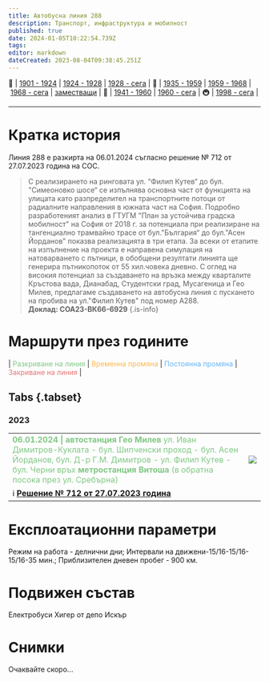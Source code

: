 ```yaml
---
title: Автобусна линия 288
description: Транспорт, инфраструктура и мобилност
published: true
date: 2024-01-05T10:22:54.739Z
tags: 
editor: markdown
dateCreated: 2023-08-04T09:38:45.251Z
---
```


🚋 | [1901 - 1924](/bg/public-transport/tram-routes-1901-1924) | [1924 - 1928](/bg/public-transport/tram-routes-1924-1928) | [1928 - сега](/bg/public-transport/tram-routes-1928-sega) | 🚌 | [1935 - 1959](/bg/public-transport/bus-routes-1935-1959) | [1959 - 1968](/bg/public-transport/bus-routes-1959-1968) | [1968 - сега](/bg/public-transport/bus-routes-1968-sega) | [заместващи](/bg/public-transport/bus-routes-replacement-services) | 🚎 | [1941 - 1960](/bg/public-transport/trolleybus-routes-1941-1960) | [1960 - сега](/bg/public-transport/trolleybus-routes-1960-sega) | 🚇 | [1998 - сега](/bg/public-transport/metro-routes) |

---

# Кратка история

Линия 288 е разкирта на 06.01.2024 съгласно решение № 712 от 27.07.2023 година на СОС.
> С реализирането на ринговата ул. “Филип Кутев“ до бул. "Симеоновко шосе“ се изпълнява основна част от функцията на улицата като разпределител на транспортните потоци от радиалните направления в южната част на София. Подробно разработеният анализ в ГТУГМ "План за устойчива градска мобилност" на София от 2018 г. за потенциала при реализиране на тангенциално трамвайно трасе от бул."България“ до бул."Асен Йорданов" показва реализацията в три етапа. За всеки от етапите на изпълнение на проекта е направена симулация на натоварването с пътници, в обобщени резултати линията ще генерира пътникопоток от 55 хил.човека дневно. С оглед на високия потенциал за създаването на връзка между кварталите Кръстова вада, Дианабад, Студентски град, Мусагеница и Гео Милев, предлагаме създаването на автобусна линия с пускането на пробива на ул."Филип Кутев" под номер А288.<br>**Доклад: СОА23-ВК66-6929**
{.is-info}

# Маршрути през годините
| <span style="color:#81C784">Разкриване на линия</span> | <span style="color:#FFB74D">Временна промяна</span> | <span style="color:#64B5F6">Постоянна промяна</span> | <span style="color:#E57373">Закриване на линия</span> |


## Tabs {.tabset}


### 2023
<div class="table-responsive"><table style="width:100%"><tr>
<td><span style="color:#81C784"><b> 06.01.2024 | автостанция Гео Милев </b>ул. Иван Димитров-Куклата - бул. Шипченски проход - бул. Асен Йорданов, бул. Д-р Г.М. Димитров - ул. Филип Кутев - бул. Черни връх <b>метростанция Витоша</b> (в обратна посока през ул. Сребърна)</span><br></td>
<td><img src="https://drive.google.com/uc?id=1j5llldm4Xzns_8GATDBWT2WDtIKHZGRx"></td></tr>
  <td colspan=2 >ℹ️ <a href="http://trinmo.org/bg/politics/sofia-council-decisions#%D1%80%D0%B5%D1%88%D0%B5%D0%BD%D0%B8%D0%B5-no-712-%D0%BE%D1%82-27072023-%D0%B3%D0%BE%D0%B4%D0%B8%D0%BD%D0%B0"><b>Решение № 712 от 27.07.2023 година</b></a></td></table></div>
  
   
# Експлоатационни параметри

Режим на работа - делнични дни;
Интервали на движени-15/16-15/16- 15/16-35 мин.;
Приблизителен дневен пробег - 900 км.




# **Подвижен състав**

Електробуси Хигер от депо Искър

# Снимки
  

Очаквайте скоро...

